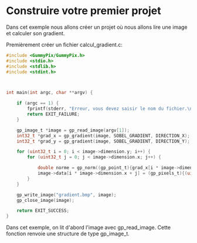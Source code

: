 # Construire votre premier projet

Dans cet exemple nous allons créer un projet où nous allons lire une image et calculer son gradient.


Premièrement créer un fichier calcul_gradient.c:
```c
#include <GummyPix/GummyPix.h>
#include <stdio.h>
#include <stdlib.h>
#include <stdint.h>



int main(int argc, char **argv) {

    if (argc == 1) {
        fprintf(stderr, "Erreur, vous devez saisir le nom du fichier.\n");
        return EXIT_FAILURE;
    }

    gp_image_t *image = gp_read_image(argv[1]);
    int32_t *grad_x = gp_gradient(image, SOBEL_GRADIENT, DIRECTION_X);
    int32_t *grad_y = gp_gradient(image, SOBEL_GRADIENT, DIRECTION_Y);

    for (uint32_t i = 0; i < image->dimension.y; i++) {
        for (uint32_t j = 0; j < image->dimension.x; j++) {

            double norme = gp_norm((gp_point_t){grad_x[i * image->dimension.x + j], grad_y[i * image->dimension.x + j]});
            image->data[i * image->dimension.x + j] = (gp_pixels_t){(uint8_t)norme, (uint8_t)norme, (uint8_t)norme, 0};
        }
    }

    gp_write_image("gradient.bmp", image);
    gp_close_image(image);

    return EXIT_SUCCESS;
}
```

Dans cet exemple, on lit d'abord l'image avec gp_read_image. Cette fonction renvoie une structure de type gp_image_t.